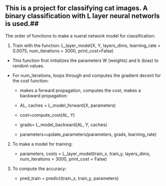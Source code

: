 ## This is a project for classifying cat images. A binary classification with L layer neural networls is used.##<br />
The order of functions to make a nueral network model for classification:

1) Train with the function: L_layer_model(X, Y, layers_dims, learning_rate = 0.0075, num_iterations = 3000, print_cost=False)
  - This function first initializes the parameters W (weights) and b (bias) to random values.
  
  - For num_iterations, loops through and computes the gradient decent for the cost function:
    - makes a forward propagation, computes the cost, makes a backward propagation:
  
    - AL, caches = L_model_forward(X, parameters)
    - cost=compute_cost(AL, Y)
    - grads= L_model_backward(AL, Y, caches)
    - parameters=update_parameters(parameters, grads, learning_rate)
  
2) To make a model for training:
    - parameters, costs = L_layer_model(train_x, train_y, layers_dims, num_iterations = 3000, print_cost = False)
    
3) To compute the accuracy:
    - pred_train = predict(train_x, train_y, parameters)
  
